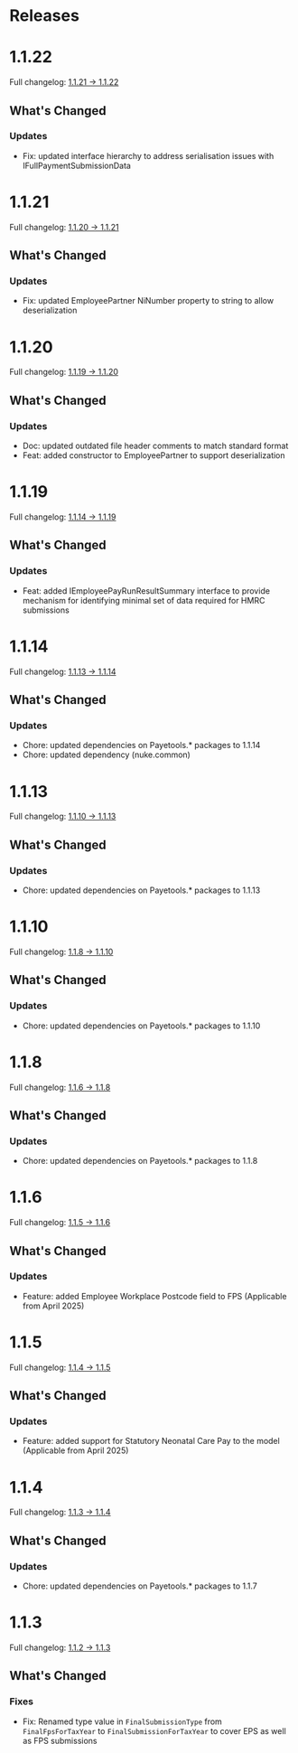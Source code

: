 # Releases

# 1.1.22

Full changelog: [1.1.21 -> 1.1.22](https://github.com/payetools/Payetools.Hmrc.Common/compare/1.1.21...1.1.22)

## What's Changed

### Updates

- Fix: updated interface hierarchy to address serialisation issues with IFullPaymentSubmissionData

# 1.1.21

Full changelog: [1.1.20 -> 1.1.21](https://github.com/payetools/Payetools.Hmrc.Common/compare/1.1.20...1.1.21)

## What's Changed

### Updates

- Fix: updated EmployeePartner NiNumber property to string to allow deserialization

# 1.1.20

Full changelog: [1.1.19 -> 1.1.20](https://github.com/payetools/Payetools.Hmrc.Common/compare/1.1.19...1.1.20)

## What's Changed

### Updates

- Doc: updated outdated file header comments to match standard format 
- Feat: added constructor to EmployeePartner to support deserialization

# 1.1.19

Full changelog: [1.1.14 -> 1.1.19](https://github.com/payetools/Payetools.Hmrc.Common/compare/1.1.14...1.1.19)

## What's Changed

### Updates

- Feat: added IEmployeePayRunResultSummary interface to provide mechanism for identifying minimal set of data required for HMRC submissions

# 1.1.14

Full changelog: [1.1.13 -> 1.1.14](https://github.com/payetools/Payetools.Hmrc.Common/compare/1.1.13...1.1.14)

## What's Changed

### Updates

- Chore: updated dependencies on Payetools.* packages to 1.1.14
- Chore: updated dependency (nuke.common)

# 1.1.13

Full changelog: [1.1.10 -> 1.1.13](https://github.com/payetools/Payetools.Hmrc.Common/compare/1.1.10...1.1.13)

## What's Changed

### Updates

- Chore: updated dependencies on Payetools.* packages to 1.1.13

# 1.1.10

Full changelog: [1.1.8 -> 1.1.10](https://github.com/payetools/Payetools.Hmrc.Common/compare/1.1.8...1.1.10)

## What's Changed

### Updates

- Chore: updated dependencies on Payetools.* packages to 1.1.10

# 1.1.8

Full changelog: [1.1.6 -> 1.1.8](https://github.com/payetools/Payetools.Hmrc.Common/compare/1.1.6...1.1.8)

## What's Changed

### Updates

- Chore: updated dependencies on Payetools.* packages to 1.1.8

# 1.1.6

Full changelog: [1.1.5 -> 1.1.6](https://github.com/payetools/Payetools.Hmrc.Common/compare/1.1.5...1.1.6)

## What's Changed

### Updates

- Feature: added Employee Workplace Postcode field to FPS (Applicable from April 2025)

# 1.1.5

Full changelog: [1.1.4 -> 1.1.5](https://github.com/payetools/Payetools.Hmrc.Common/compare/1.1.4...1.1.5)

## What's Changed

### Updates

- Feature: added support for Statutory Neonatal Care Pay to the model (Applicable from April 2025)

# 1.1.4

Full changelog: [1.1.3 -> 1.1.4](https://github.com/payetools/Payetools.Hmrc.Common/compare/1.1.3...1.1.4)

## What's Changed

### Updates

- Chore: updated dependencies on Payetools.* packages to 1.1.7

# 1.1.3

Full changelog: [1.1.2 -> 1.1.3](https://github.com/payetools/Payetools.Hmrc.Common/compare/1.1.2...1.1.3)

## What's Changed

### Fixes
- Fix: Renamed type value in `FinalSubmissionType` from `FinalFpsForTaxYear` to `FinalSubmissionForTaxYear` to cover EPS as well as FPS submissions